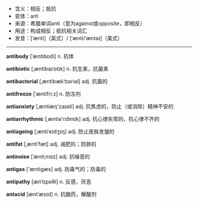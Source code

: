 - <span class="definition">含义：相反；抵抗</span>
- <span class="definition">变体：ant</span>
- <span class="definition">来源：希腊单词anti（意为against或opposite，即相反）</span>
- <span class="definition">用途：构成相反；抵抗相关词汇</span>
- <span class="definition">发音：[ˈænti]（英式）/ [ˈænti/ˈæntaɪ]（美式）</span>

---

<span class="vocabulary">**antibody**</span> [ˈæntibɒdi] n. 抗体

<span class="vocabulary">**antibiotic**</span> [ˌæntibaɪˈɒtɪk] n. 抗生素，抗菌素

<span class="vocabulary">**antibacterial**</span> [ˌæntibækˈtɪəriəl] adj. 抗菌的

<span class="vocabulary">**antifreeze**</span> [ˈæntifriːz] n. 防冻剂

<span class="vocabulary">**antianxiety**</span> [ˌæntiæŋ'zaɪəti] adj. 抗焦虑的，防止（或消除）精神不安的

<span class="vocabulary">**antiarrhythmic**</span> [ˌæntiə'rɪðmɪk] adj. 抗心律失常的，抗心律不齐的

<span class="vocabulary">**antiageing**</span> [ˌæntiˈeɪdʒɪŋ] adj. 防止皮肤发皱的

<span class="vocabulary">**antifat**</span> [ˌæntiˈfæt] adj. 减肥的；防胖的

<span class="vocabulary">**antinoise**</span> [ˈæntiˌnɔɪz] adj. 抗噪音的

<span class="vocabulary">**antigas**</span> ['æntigæs] adj. 防毒气的；防毒的

<span class="vocabulary">**antipathy**</span> [ænˈtɪpəθi] n. 反感，厌恶

<span class="vocabulary">**antacid**</span> [æntˈæsɪd] n. 抗酸药，解酸剂

